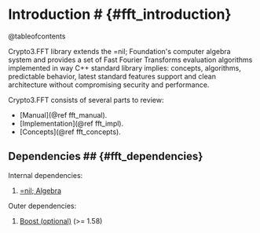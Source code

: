 # Introduction # {#fft_introduction}

@tableofcontents

Crypto3.FFT library extends the =nil; Foundation's computer algebra system and provides a set of Fast Fourier
 Transforms evaluation algorithms
 implemented in way C++ standard library implies: concepts, algorithms, predictable behavior, latest standard features support and clean architecture without compromising security and performance.
 
Crypto3.FFT consists of several parts to review:
* [Manual](@ref fft_manual).
* [Implementation](@ref fft_impl).
* [Concepts](@ref fft_concepts).

## Dependencies ## {#fft_dependencies}

Internal dependencies:

1. [=nil; Algebra](https://github.com/nilfoundation/algebra.git)

Outer dependencies:
1. [Boost (optional)](https://boost.org) (>= 1.58)